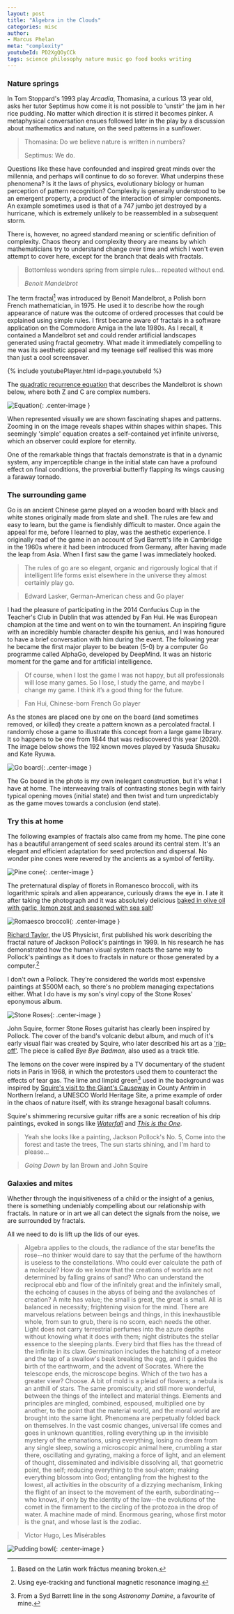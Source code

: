 ```yaml
---
layout: post
title: "Algebra in the Clouds"
categories: misc
author:
- Marcus Phelan
meta: "complexity"
youtubeId: PD2XgQOyCCk
tags: science philosophy nature music go food books writing
---
```


### Nature springs
In Tom Stoppard's 1993 play _Arcadia_, Thomasina, a curious 13 year old, asks her tutor Septimus how come it is not possible to 'unstir' the jam in her rice pudding. No matter which direction it is stirred it becomes pinker. A metaphysical conversation ensues followed later in the play by a discussion about mathematics and nature, on the seed patterns in a sunflower. 

> Thomasina: Do we believe nature is written in numbers? 
> 
> Septimus: We do. 

Questions like these have confounded and inspired great minds over the millennia, and perhaps will continue to do so forever. What underpins these phenomena? Is it the laws of physics, evolutionary biology or human perception of pattern recognition? Complexity is generally understood to be an emergent property, a product of the interaction of simpler components. An example sometimes used is that of a 747 jumbo jet destroyed by a hurricane, which is extremely unlikely to be reassembled in a subsequent storm. 

There is, however, no agreed standard meaning or scientific definition of complexity. Chaos theory and complexity theory are means by which mathematicians try to understand change over time and which I won't even attempt to cover here, except for the branch that deals with fractals.  

> Bottomless wonders spring from simple rules… repeated without end.
> 
> _Benoit Mandelbrot_

The term fractal[^1] was introduced by Benoit Mandelbrot, a Polish born French mathematician, in 1975.  He used it to describe how the rough appearance of nature was the outcome of ordered processes that could be explained using simple rules. I first became aware of fractals in a software application on the Commodore Amiga in the late 1980s. As I recall, it contained a Mandelbrot set and could render artificial landscapes generated using fractal geometry. What made it immediately compelling to me was its aesthetic appeal and my teenage self realised this was more than just a cool screensaver.

[^1]: Based on the Latin work frāctus meaning broken.

{% include youtubePlayer.html id=page.youtubeId %}


The [quadratic recurrence equation](https://mathworld.wolfram.com/MandelbrotSet.html) that describes the Mandelbrot is shown below, where both Z and C are complex numbers.

![Equation](/assets/images/eqn.gif){: .center-image }

When represented visually we are shown fascinating shapes and patterns. Zooming in on the image reveals shapes within shapes within shapes. This seemingly 'simple' equation creates a self-contained yet infinite universe, which an observer could explore for eternity. 

One of the remarkable things that fractals demonstrate is that in a dynamic system, any imperceptible change in the initial state can have a profound effect on final conditions, the proverbial butterfly flapping its wings causing a faraway tornado.


### The surrounding game 
Go is an ancient Chinese game played on a wooden board with black and white stones originally made from slate and shell. The rules are few and easy to learn, but the game is fiendishly difficult to master. Once again the appeal for me, before I learned to play, was the aesthetic experience. I originally read of the game in an account of Syd Barrett's life in Cambridge in the 1960s where it had been introduced from Germany, after having made the leap from Asia. When I first saw the game I was immediately hooked.

> The rules of go are so elegant, organic and rigorously logical that if intelligent life forms exist elsewhere in the universe they almost certainly play go.

>  Edward Lasker, German-American chess and Go player

I had the pleasure of participating in the 2014 Confucius Cup in the Teacher's Club in Dublin that was attended by Fan Hui. He was European champion at the time and went on to win the tournament. An inspiring figure with an incredibly humble character despite his genius, and I was honoured to have a brief conversation with him during the event. The following year he became the first major player to be beaten (5-0) by a computer Go programme called AlphaGo, developed by DeepMind. It was an historic moment for the game and for artificial intelligence.

> Of course, when I lost the game I was not happy, but all professionals will lose many games. So I lose, I study the game, and maybe I change my game. I think it’s a good thing for the future.

>  Fan Hui, Chinese-born French Go player 

As the stones are placed one by one on the board (and sometimes removed, or killed) they create a pattern known as a percolated fractal. I randomly chose a game to illustrate this concept from a large game library. It so happens to be one from 1844 that was rediscovered this year (2020). The image below shows the 192 known moves played by Yasuda Shusaku and Kate Ryuwa.

![Go board](/assets/images/goban.png){: .center-image }

The Go board in the photo is my own inelegant construction, but it's what I have at home. The interweaving trails of contrasting stones begin with fairly typical opening moves (initial state) and then twist and turn unpredictably as the game moves towards a conclusion (end state).


### Try this at home 
The following examples of fractals also came from my home. The pine cone has a beautiful arrangement of seed scales around its central stem. It's an elegant and efficient adaptation for seed protection and dispersal. No wonder pine cones were revered by the ancients as a symbol of fertility.

![Pine cone](/assets/images/cone.png){: .center-image }

The preternatural display of florets in Romanesco broccoli, with its logarithmic spirals and alien appearance, curiously draws the eye in. I ate it after taking the photograph and it was absolutely delicious [baked in olive oil with garlic, lemon zest and seasoned with sea salt](https://itsavegworldafterall.com/garlic-and-lemon-roasted-romanesco-cauliflower/)!

![Romaesco broccoli](/assets/images/romanesco.png){: .center-image }


[Richard Taylor,](https://blogs.uoregon.edu/richardtaylor/2016/02/08/fractal-analysis-of-jackson-pollocks-poured-paintings/) the US Physicist, first published his work describing the fractal nature of Jackson Pollock's paintings in 1999. In his research he has demonstrated how the human visual system reacts the same way to Pollock's paintings as it does to fractals in nature or those generated by a computer.[^2] 

I don't own a Pollock. They're considered the worlds most expensive paintings at $500M each, so there's no problem managing expectations either. What I do have is my son's vinyl copy of the Stone Roses' eponymous album. 

![Stone Roses](/assets/images/roses.png){: .center-image }


John Squire, former Stone Roses guitarist has clearly been inspired by Pollock. The cover of the band's volcanic debut album, and much of it's early visual flair was created by Squire, who later described his art as a ['rip-off'](https://www.theguardian.com/music/2004/may/13/stone-roses-john-squire-art). The piece is called _Bye Bye Badman_, also used as a track title. 

The lemons on the cover were inspired by a TV documentary of the student riots in Paris in 1968, in which the protestors used them to counteract the effects of tear gas.  The lime and limpid green[^3] used in the background was inspired by [Squire's visit to the Giant's Causeway](https://www.radiox.co.uk/artists/stone-roses/secret-behind-the-stone-roses-debut-album-cover/) in County Antrim in Northern Ireland, a UNESCO World Heritage Site, a prime example of order in the chaos of nature itself, with its strange hexagonal basalt columns.

Squire's shimmering recursive guitar riffs are a sonic recreation of his drip paintings, evoked in songs like [_Waterfall_](https://open.spotify.com/track/4CWgqHRJjDLd2PCedMz8eY?si=L3S8Bzt1TwKvWDig6-Z-BQ) and [_This is the One_](https://open.spotify.com/track/433EQGQOsQjWvD5eImXkHf?si=w8Gd9o0aSqyh05c6UN2aJA). 	

> Yeah she looks like a painting,
> Jackson Pollock's No. 5,
> Come into the forest and taste the trees,
> The sun starts shining, and I'm hard to please...

> *Going Down* by Ian Brown and John Squire

[^2]: Using eye-tracking and functional magnetic resonance imaging.

[^3]: From a Syd Barrett line in the song _Astronomy Domine_, a favourite of mine.


### Galaxies and mites
Whether through the inquisitiveness of a child or the insight of a genius, there is something undeniably compelling about our relationship with fractals. In nature or in art we all can detect the signals from the noise, we are surrounded by fractals. 

All we need to do is lift up the lids of our eyes.

> Algebra applies to the clouds, the radiance of the star benefits the rose--no thinker would dare to say that the perfume of the hawthorn is useless to the constellations. Who could ever calculate the path of a molecule? How do we know that the creations of worlds are not determined by falling grains of sand? Who can understand the reciprocal ebb and flow of the infinitely great and the infinitely small, the echoing of causes in the abyss of being and the avalanches of creation? A mite has value; the small is great, the great is small. All is balanced in necessity; frightening vision for the mind. There are marvelous relations between beings and things, in this inexhaustible whole, from sun to grub, there is no scorn, each needs the other. Light does not carry terrestrial perfumes into the azure depths without knowing what it does with them; night distributes the stellar essence to the sleeping plants. Every bird that flies has the thread of the infinite in its claw. Germination includes the hatching of a meteor and the tap of a swallow's beak breaking the egg, and it guides the birth of the earthworm, and the advent of Socrates. Where the telescope ends, the microscope begins. Which of the two has a greater view? Choose. A bit of mold is a pleiad of flowers; a nebula is an anthill of stars. The same promiscuity, and still more wonderful, between the things of the intellect and material things. Elements and principles are mingled, combined, espoused, multiplied one by another, to the point that the material world, and the moral world are brought into the same light. Phenomena are perpetually folded back on themselves. In the vast cosmic changes, universal life comes and goes in unknown quantities, rolling everything up in the invisible mystery of the emanations, using everything, losing no dream from any single sleep, sowing a microscopic animal here, crumbling a star there, oscillating and gyrating, making a force of light, and an element of thought, disseminated and indivisible dissolving all, that geometric point, the self; reducing everything to the soul-atom; making everything blossom into God; entangling from the highest to the lowest, all activities in the obscurity of a dizzying mechanism, linking the flight of an insect to the movement of the earth, subordinating--who knows, if only by the identity of the law--the evolutions of the comet in the firmament to the circling of the protozoa in the drop of water. A machine made of mind. Enormous gearing, whose first motor is the gnat, and whose last is the zodiac.

> Victor Hugo, Les Misérables

![Pudding bowl](/assets/images/bowl.png){: .center-image }
